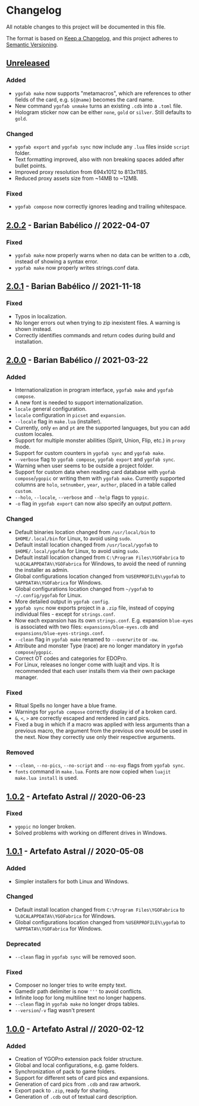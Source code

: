 # Changelog
All notable changes to this project will be documented in this file.

The format is based on [Keep a Changelog](https://keepachangelog.com/),
and this project adheres to [Semantic Versioning](https://semver.org/spec/v2.0.0.html).

## [Unreleased]
### Added
- `ygofab make` now supports "metamacros", which are references to other fields of the card, e.g. `${@name}` becomes the card name.
- New command `ygofab unmake` turns an existing `.cdb` into a `.toml` file.
- Hologram sticker now can be either `none`, `gold` or `silver`. Still defaults to `gold`.

### Changed
- `ygofab export` and `ygofab sync` now include any `.lua` files inside `script` folder.
- Text formatting improved, also with non breaking spaces added after bullet points.
- Improved proxy resolution from 694x1012 to 813x1185.
- Reduced proxy assets size from ~14MB to ~12MB.

### Fixed
- `ygofab compose` now correctly ignores leading and trailing whitespace.

## [2.0.2] - Barian Babélico // 2022-04-07
### Fixed
- `ygofab make` now properly warns when no data can be written to a .cdb, instead of showing a syntax error.
- `ygofab make` now properly writes strings.conf data.

## [2.0.1] - Barian Babélico // 2021-11-18
### Fixed
- Typos in localization.
- No longer errors out when trying to zip inexistent files. A warning is shown instead.
- Correctly identifies commands and return codes during build and installation.

## [2.0.0] - Barian Babélico // 2021-03-22
### Added
- Internationalization in program interface, `ygofab make` and `ygofab compose`.
- A new font is needed to support internationalization.
- `locale` general configuration.
- `locale` configuration in `picset` and `expansion`.
- `--locale` flag in `make.lua` (installer).
- Currently, only `en` and `pt` are the supported languages, but you can add custom locales. 
- Support for multiple monster abilities (Spirit, Union, Flip, etc.) in `proxy` mode.
- Support for custom counters in `ygofab sync` and `ygofab make`.
- `--verbose` flag to `ygofab compose`, `ygofab export` and `ygofab sync`.
- Warning when user seems to be outside a project folder.
- Support for custom data when reading card database with `ygofab compose`/`ygopic` or writing them with `ygofab make`. Currently supported columns are `holo`, `setnumber`, `year`, `author`, placed in a table called `custom`.
- `--holo`, `--locale`, `--verbose` and `--help` flags to `ygopic`.
- `-o` flag in `ygofab export` can now also specify an output _pattern_.

### Changed
- Default binaries location changed from `/usr/local/bin` to `$HOME/.local/bin` for Linux, to avoid using `sudo`.
- Default install location changed from `/usr/local/ygofab` to `$HOME/.local/ygofab` for Linux, to avoid using `sudo`.
- Default install location changed from `C:\Program Files\YGOFabrica` to `%LOCALAPPDATA%\YGOFabrica` for Windows, to avoid the need of running the installer as admin.
- Global configurations location changed from `%USERPROFILE%\ygofab` to `%APPDATA%\YGOFabrica` for Windows.
- Global configurations location changed from `~/ygofab` to `~/.config/ygofab` for Linux.
- More detailed output in `ygofab config`.
- `ygofab sync` now exports project in a `.zip` file, instead of copying individual files - except for `strings.conf`.
- Now each expansion has its own `strings.conf`. E.g. expansion `blue-eyes` is associated with two files: `expansions/blue-eyes.cdb` and `expansions/blue-eyes-strings.conf`.
- `--clean` flag in `ygofab make` renamed to `--overwrite` or `-ow`.
- Attribute and monster Type (race) are no longer mandatory in `ygofab compose`/`ygopic`.
- Correct OT codes and categories for EDOPro.
- For Linux, releases no longer come with luajit and vips. It is recommended that each user installs them via their own package manager.

### Fixed
- Ritual Spells no longer have a blue frame.
- Warnings for `ygofab compose` correctly display id of a broken card.
- `&`, `<`, `>` are correctly escaped and rendered in card pics.
- Fixed a bug in which if a macro was applied with less arguments than a previous macro, the argument from the previous one would be used in the next. Now they correctly use only their respective arguments.

### Removed
- `--clean`, `--no-pics`, `--no-script` and `--no-exp` flags from `ygofab sync`.
- `fonts` command in `make.lua`. Fonts are now copied when `luajit make.lua install` is used.

## [1.0.2] - Artefato Astral // 2020-06-23
### Fixed
- `ygopic` no longer broken.
- Solved problems with working on different drives in Windows.

## [1.0.1] - Artefato Astral // 2020-05-08
### Added
- Simpler installers for both Linux and Windows.

### Changed
- Default install location changed from `C:\Program Files\YGOFabrica` to `%LOCALAPPDATA%\YGOFabrica` for Windows.
- Global configurations location changed from `%USERPROFILE%\ygofab` to `%APPDATA%\YGOFabrica` for Windows.

### Deprecated
- `--clean` flag in `ygofab sync` will be removed soon.

### Fixed
- Composer no longer tries to write empty text.
- Gamedir path delimiter is now `'''` to avoid conflicts.
- Infinite loop for long multiline text no longer happens.
- `--clean` flag in `ygofab make` no longer drops tables.
- `--version`/`-v` flag wasn't present

## [1.0.0] - Artefato Astral // 2020-02-12
### Added
- Creation of YGOPro extension pack folder structure.
- Global and local configurations, e.g. game folders.
- Synchronization of pack to game folders.
- Support for different sets of card pics and expansions.
- Generation of card pics from `.cdb` and raw artwork.
- Export pack to `.zip`, ready for sharing.
- Generation of `.cdb` out of textual card description.

[Unreleased]: https://github.com/piface314/ygo-fabrica/compare/v1.0.0...HEAD
[2.0.2]: https://github.com/piface314/ygo-fabrica/compare/v2.0.1...v2.0.2
[2.0.1]: https://github.com/piface314/ygo-fabrica/compare/v2.0.0...v2.0.1
[2.0.0]: https://github.com/piface314/ygo-fabrica/compare/v1.0.2...v2.0.0
[1.0.2]: https://github.com/piface314/ygo-fabrica/compare/v1.0.1...v1.0.2
[1.0.1]: https://github.com/piface314/ygo-fabrica/compare/v1.0.0...v1.0.1
[1.0.0]: https://github.com/piface314/ygo-fabrica/releases/tag/v1.0.0
